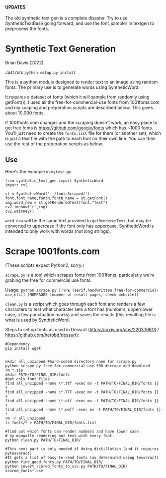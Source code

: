 #### UPDATES

The old synthetic text gen is a complete disaster. Try to use SyntheticTextBase going forward, and use the font_sampler in textgen to preprocess the fonts.


# Synthetic Text Generation

Brian Davis (2022)

Just run: `python setup.py install`

This is a python module designed to render text to an image using random fonts. The primary use is to generate words using SyntheticWord.

It requires a dataset of fonts (which it will sample from randomly using getFont()). I used all the free-for-commercial-use fonts from 1001fonts.com and my scaping and preperation scripts are described below. This gives about 10,000 fonts.

If 1001fonts.com changes and the scraping doesn't work, an easy place to get free fonts is https://github.com/google/fonts which has ~1000 fonts. You'll just need to create  the `fonts.list` file for them (or another set), which is just a text file with the path to each font on their own line. You can then use the rest of the preperation scripts as below.

## Use
Here's the example in `mytest.py`
```
from synthetic_text_gen import SyntheticWord
import cv2

st = SyntheticWord('../fontsScraped/')
font,font_name,fontN,fontN_name = st.getFont()
img,word_new = st.getRenderedText(font,"Test")
cv2.imshow('t',img)
cv2.waitKey()
```

`word_new` will be the same text provided to `getRenderedText`, but may be converted to uppercase if the font only has uppercase.
SyntheticWord is intended to only work with words (not long strings).

# Scrape 1001fonts.com

(These scripts expect Python2, sorry.)

`scrape.py` is a tool which scrapes fonts from 1001fonts, particularly we're grabing the free for commercial use fonts.

Usage: `python scrape.py [TYPE (serif,handwritten,free-for-commercial-use,etc)] [NUMPAGES (number of result pages, check website)]`

`clean.py` is a script which goes through each font and renders a few characters to test what character sets a font has (numbers, upper/lower case, a few punctuation marks) and saves the results (this resulting file is what is used by SyntheticWord.

Steps to set up fonts as used in Dessurt (https://arxiv.org/abs/2203.16618 / https://github.com/herobd/dessurt):
```
#Dependency
pip install wget


mkdir all_unzipped #hard-coded directory name for scrape.py
python scrape.py free-for-commercial-use 506 #scrape and download
rm *.zip
mkdir PATH/TO/FINAL_DIR/fonts
#get only font files
find all_unzipped -name \*.ttf -exec mv -t PATH/TO/FINAL_DIR/fonts {} +
find all_unzipped -name \*.TTF -exec mv -t PATH/TO/FINAL_DIR/fonts {} +
find all_unzipped -name \*.otf -exec mv -t PATH/TO/FINAL_DIR/fonts {} +
find all_unzipped -name \*.woff -exec mv -t PATH/TO/FINAL_DIR/fonts {} +
rm -r all_unzipped
ls fonts/* > PATH/TO/FINAL_DIR/fonts.list

#find out which fonts can render numbers and have lower case
# by manually rendering out text with every font.
python clean.py PATH/TO/FINAL_DIR/ 

#This next part is only needed if doing distillation (and it requires pytesseract)
#It gets a list of easy-to-read fonts (as determined using tesseract)
python find_good_fonts.py PATH/TO/FINAL_DIR/
python cnvert_scored_fonts_to_csv.py PATH/TO/FINAL_DIR/ scored_fonts*.csv
```
